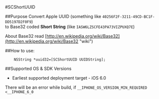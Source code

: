 #SCShortUUID

##Purpose
Convert Apple UUID (something like `40256F2F-3211-49CD-BC1F-DD5197D2F0F9`)  
to Base32 coded **Short String** (like `IASW6LZSCFE43PA73VIZPUXQ7E`)  


About Base32 read  [http://en.wikipedia.org/wiki/Base32](http://en.wikipedia.org/wiki/Base32 "wiki")



##How to use:  

```
    NSString *uuid32=[SCShortUUID UUIDString];
```

##Supported OS & SDK Versions
*  Earliest supported deployment target - iOS 6.0

There will be an error while build, if  ```__IPHONE_OS_VERSION_MIN_REQUIRED <__IPHONE_6_0```